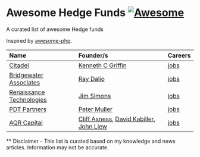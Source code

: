 # Awesome Hedge Funds [![Awesome](https://cdn.rawgit.com/sindresorhus/awesome/d7305f38d29fed78fa85652e3a63e154dd8e8829/media/badge.svg)](https://github.com/sindresorhus/awesome)
A curated list of awesome Hedge funds


Inspired by [awesome-php](https://github.com/ziadoz/awesome-php).

| Name        | Founder/s   | Careers | 
| :---        | :---        | :---    |
| [Citadel](https://www.citadel.com) | [Kenneth C Griffin](https://en.wikipedia.org/wiki/Kenneth_C._Griffin) | [jobs](https://www.citadel.com/careers) |
| [Bridgewater Associates](https://www.bridgewater.com/) | [Ray Dalio](https://en.wikipedia.org/wiki/Ray_Dalio) | [jobs](https://www.bridgewater.com/working-at-bridgewater/job-openings)
| [Renaissance Technologies](https://www.rentec.com/Home.action?index=true) | [Jim Simons](https://en.wikipedia.org/wiki/Jim_Simons_(mathematician)) | [jobs](https://www.rentec.com/Careers.action) |
| [PDT Partners](https://www.pdtpartners.com/) | [Peter Muller](https://en.wikipedia.org/wiki/Pete_Muller_(businessman_and_singer-songwriter)) | [jobs](https://pdtpartners.com/careers) |
| [AQR Capital](https://www.aqr.com/) | [Cliff Asness](https://en.wikipedia.org/wiki/Cliff_Asness), [David Kabiller](https://en.wikipedia.org/wiki/David_Kabiller), [John Liew]() | [jobs](https://www.aqr.com/About-Us/Careers) |


** Disclaimer - This list is curated based on my knowledge and news articles. Information may not be accurate.

